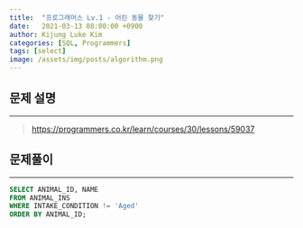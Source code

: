 ```yaml
---
title:  "프로그래머스 Lv.1 - 어린 동물 찾기"
date:   2021-03-13 08:00:00 +0900
author: Kijung Luke Kim
categories: [SQL, Programmers]
tags: [select]
image: /assets/img/posts/algorithm.png
---
```


## 문제 설명
---

> https://programmers.co.kr/learn/courses/30/lessons/59037

## 문제풀이
---

```sql
SELECT ANIMAL_ID, NAME
FROM ANIMAL_INS
WHERE INTAKE_CONDITION != 'Aged'
ORDER BY ANIMAL_ID;
```